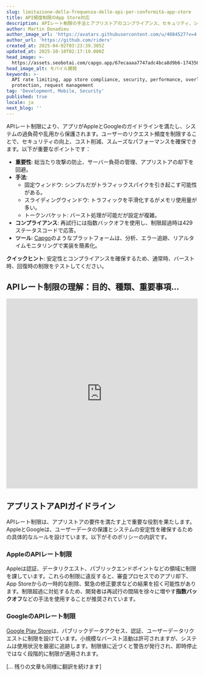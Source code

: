 ```yaml
---
slug: limitazione-della-frequenza-delle-api-per-conformità-app-store
title: API頻度制限のApp Store対応
description: APIレート制限の手法とアプリストアのコンプライアンス、セキュリティ、システムパフォーマンスにおけるその重要性について学びましょう。
author: Martin Donadieu
author_image_url: 'https://avatars.githubusercontent.com/u/4084527?v=4'
author_url: 'https://github.com/riderx'
created_at: 2025-04-02T03:23:39.305Z
updated_at: 2025-10-10T02:17:19.000Z
head_image: >-
  https://assets.seobotai.com/capgo.app/67ecaaaa7747adc4bca8d9b6-1743564231231.jpg
head_image_alt: モバイル開発
keywords: >-
  API rate limiting, app store compliance, security, performance, overload
  protection, request management
tag: 'Development, Mobile, Security'
published: true
locale: ja
next_blog: ''
---
```

APIレート制限により、アプリがAppleとGoogleのガイドラインを満たし、システムの過負荷や乱用から保護されます。ユーザーのリクエスト頻度を制限することで、セキュリティの向上、コスト削減、スムーズなパフォーマンスを確保できます。以下が重要なポイントです：

-   **重要性**: 総当たり攻撃の防止、サーバー負荷の管理、アプリストアの却下を回避。
-   **手法**:
    -   固定ウィンドウ: シンプルだがトラフィックスパイクを引き起こす可能性がある。
    -   スライディングウィンドウ: トラフィックを平滑化するがメモリ使用量が多い。
    -   トークンバケット: バースト処理が可能だが設定が複雑。
-   **コンプライアンス**: 再試行には指数バックオフを使用し、制限超過時は429ステータスコードで応答。
-   **ツール**: [Capgo](https://capgo.app/)のようなプラットフォームは、分析、エラー追跡、リアルタイムモニタリングで実装を簡素化。

**クイックヒント**: 安定性とコンプライアンスを確保するため、通常時、バースト時、回復時の制限をテストしてください。

## APIレート制限の理解：目的、種類、重要事項...

<iframe src="https://www.youtube.com/embed/LVl2Lftj8A8" aria-label="YouTube video player" frameborder="0" allow="accelerometer; autoplay; clipboard-write; encrypted-media; gyroscope; picture-in-picture; web-share" referrerpolicy="strict-origin-when-cross-origin" style="width: 100%; height: 500px;" allowfullscreen></iframe>

## アプリストアAPIガイドライン

APIレート制限は、アプリストアの要件を満たす上で重要な役割を果たします。AppleとGoogleは、ユーザーデータの保護とシステムの安定性を確保するための具体的なルールを設けています。以下がそのポリシーの内訳です。

### AppleのAPIレート制限

Appleは認証、データリクエスト、パブリックエンドポイントなどの領域に制限を課しています。これらの制限に違反すると、審査プロセスでのアプリ却下、App Storeからの一時的な削除、緊急の修正要求などの結果を招く可能性があります。制限超過に対処するため、開発者は再試行の間隔を徐々に増やす**指数バックオフ**などの手法を使用することが推奨されています。

### GoogleのAPIレート制限

[Google Play Store](https://play.google/developer-content-policy/)は、パブリックデータアクセス、認証、ユーザーデータリクエストに制限を設けています。小規模なバースト活動は許可されますが、システムは使用状況を厳密に追跡します。制限値に近づくと警告が発行され、即時停止ではなく段階的に制限が適用されます。

[... 残りの文章も同様に翻訳を続けます]
